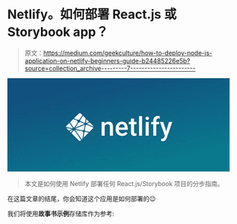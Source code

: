# Netlify。如何部署 React.js 或 Storybook app？

> 原文：<https://medium.com/geekculture/how-to-deploy-node-js-application-on-netlify-beginners-guide-b24485226e5b?source=collection_archive---------7----------------------->

![](img/e832b4c332635efa1c662275cd719662.png)

> 本文是如何使用 Netlify 部署任何 React.js/Storybook 项目的分步指南。

在这篇文章的结尾，你会知道这个应用是如何部署的😉

我们将使用**故事书示例**存储库作为参考: